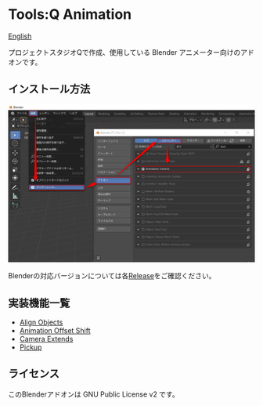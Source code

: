# Tools:Q Animation

[English](README.en.md)

プロジェクトスタジオQで作成、使用している Blender アニメーター向けのアドオンです。

## インストール方法

![インストール画面](install.png "インストール方法")

Blenderの対応バージョンについては各[Release](https://github.com/Project-StudioQ/toolsq_animation/releases)をご確認ください。

## 実装機能一覧

- [Align Objects](https://github.com/Project-StudioQ/align_objects)
- [Animation Offset Shift](https://github.com/Project-StudioQ/animation_shift)
- [Camera Extends](https://github.com/Project-StudioQ/camera_extends)
- [Pickup](https://github.com/Project-StudioQ/pickup)

## ライセンス

このBlenderアドオンは GNU Public License v2 です。
